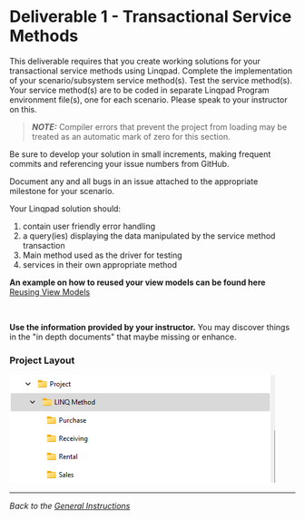 # Deliverable 1 - **Transactional Service Methods**

This deliverable requires that you create working solutions for your transactional service methods using Linqpad. Complete the implementation of your scenario/subsystem service method(s). Test the service method(s). Your service method(s) are to be coded in separate Linqpad Program environment file(s), one for each scenario. Please speak to your instructor on this.

> ***NOTE:*** Compiler errors that prevent the project from loading may be treated as an automatic mark of zero for this section.

Be sure to develop your solution in small increments, making frequent commits and referencing your issue numbers from GitHub.

Document any and all bugs in an issue attached to the appropriate milestone for your scenario.

Your Linqpad solution should:

1. contain user friendly error handling 
1. a query(ies) displaying the data manipulated by the service method transaction
1. Main method used as the driver for testing
1. services in their own appropriate method

**An example on how to reused your view models can be found here** <a href="Examples/Calling%20ViewModel%20From%20LINQ/Readme.md" target="_blank">Reusing View Models</a>

</br>

**Use the information provided by your instructor.** You may discover things in the "in depth documents" that maybe missing or enhance.

### Project Layout
![Project Layout](Deliverable-1-Layout.png)

----

*Back to the [General Instructions](./README.md)*
